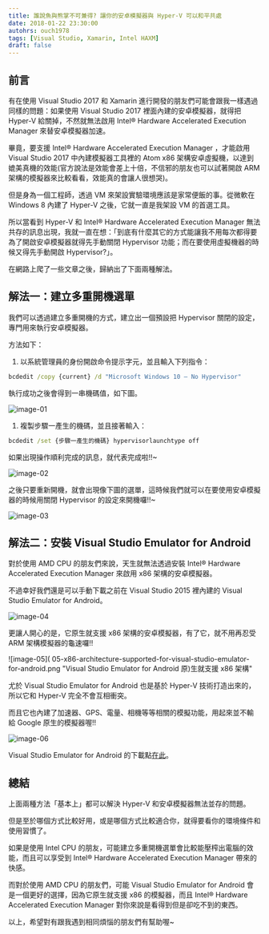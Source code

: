 ```yaml
---
title: 誰說魚與熊掌不可兼得? 讓你的安卓模擬器與 Hyper-V 可以和平共處
date: 2018-01-22 23:30:00
autohrs: ouch1978
tags: [Visual Studio, Xamarin, Intel HAXM]
draft: false
---
```


## 前言

有在使用 Visual Studio 2017 和 Xamarin 進行開發的朋友們可能會跟我一樣遇過同樣的問題：如果使用 Visual Studio 2017 裡面內建的安卓模擬器，就得把 Hyper-V 給關掉，不然就無法啟用 Intel® Hardware Accelerated Execution Manager 來替安卓模擬器加速。

畢竟，要支援 Intel® Hardware Accelerated Execution Manager ，才能啟用 Visual Studio 2017 中內建模擬器工具裡的 Atom x86 架構安卓虛擬機，以達到媲美真機的效能(官方說法是效能會差上十倍，不信邪的朋友也可以試著開啟 ARM 架構的模擬器來比較看看，效能真的會讓人很想哭)。

但是身為一個工程師，透過 VM 來架設實驗環境應該是家常便飯的事。從微軟在 Windows 8 內建了 Hyper-V 之後，它就一直是我架設 VM 的首選工具。

所以當看到 Hyper-V 和 Intel® Hardware Accelerated Execution Manager 無法共存的訊息出現，我就一直在想：「到底有什麼其它的方式能讓我不用每次都得要為了開啟安卓模擬器就得先手動關閉 Hypervisor 功能；而在要使用虛擬機器的時候又得先手動開啟 Hypervisor?」。

在網路上爬了一些文章之後，歸納出了下面兩種解法。

<!--truncate-->

## 解法一：建立多重開機選單

我們可以透過建立多重開機的方式，建立出一個預設把 Hypervisor 關閉的設定，專門用來執行安卓模擬器。

方法如下：

1. 以系統管理員的身份開啟命令提示字元，並且輸入下列指令：

```bat title="從現有的開機設定複製出一組新的設定"
bcdedit /copy {current} /d "Microsoft Windows 10 – No Hypervisor"

```

執行成功之後會得到一串機碼值，如下圖。

![image-01](01-copy-a-new-boot-setting.png "建立一組新的開機設定")

1. 複製步驟一產生的機碼，並且接著輸入：

```bat title="將新的開機設定檔中的 Hypervisor 功能關閉"
bcdedit /set {步驟一產生的機碼} hypervisorlaunchtype off
```

如果出現操作順利完成的訊息，就代表完成啦!!~

![image-02](02-set-hypervisor-launchtype-off.png "將新的開機設定中的 Hypervisor 啟動方式設定為 Off")

之後只要重新開機，就會出現像下圖的選單，這時候我們就可以在要使用安卓模擬器的時候用關閉 Hypervisor 的設定來開機囉!!~

![image-03](03-can-choose-between-enable-hypervisor-or-not.png "之後開機時就能選擇是否要開啟 Hypervisor 囉!!")

## 解法二：安裝 Visual Studio Emulator for Android

對於使用 AMD CPU 的朋友們來說，天生就無法透過安裝 Intel® Hardware Accelerated Execution Manager 來啟用 x86 架構的安卓模擬器。

不過幸好我們還是可以手動下載之前在 Visual Studio 2015 裡內建的 Visual Studio Emulator for Android。

![image-04](04-visual-studio-emulator-for-android.png "Visual Studio Emulator for Android 的模擬器外觀")

更讓人開心的是，它原生就支援 x86 架構的安卓模擬器，有了它，就不用再忍受 ARM 架構模擬器的龜速囉!!

![image-05]( 05-x86-architecture-supported-for-visual-studio-emulator-for-android.png "Visual Studio Emulator for Android 原)生就支援 x86 架構"

尤於 Visual Studio Emulator for Android 也是基於 Hyper-V 技術打造出來的，所以它和 Hyper-V 完全不會互相衝突。

而且它也內建了加速器、GPS、電量、相機等等相關的模擬功能，用起來並不輸給 Google 原生的模擬器喔!!

![image-06](06-built-in-accelerometer-simulator.png "Visual Studio Emulator for Android 內建的加速器模擬功能")

Visual Studio Emulator for Android 的下載點[在此][link-01]。

[link-01]: https://aka.ms/vscomemudownload "Visual Studio Emulator for Android 下載連結"

## 總結

上面兩種方法「基本上」都可以解決 Hyper-V 和安卓模擬器無法並存的問題。

但是至於哪個方式比較好用，或是哪個方式比較適合你，就得要看你的環境條件和使用習慣了。

如果是使用 Intel CPU 的朋友，可能建立多重開機選單會比較能壓榨出電腦的效能，而且可以享受到 Intel® Hardware Accelerated Execution Manager 帶來的快感。

而對於使用 AMD CPU 的朋友們，可能 Visual Studio Emulator for Android 會是一個更好的選擇，因為它原生就支援 x86 的模擬器，而且 Intel® Hardware Accelerated Execution Manager 對你來說是看得到但是卻吃不到的東西。

以上，希望對有跟我遇到相同煩惱的朋友們有幫助喔~
